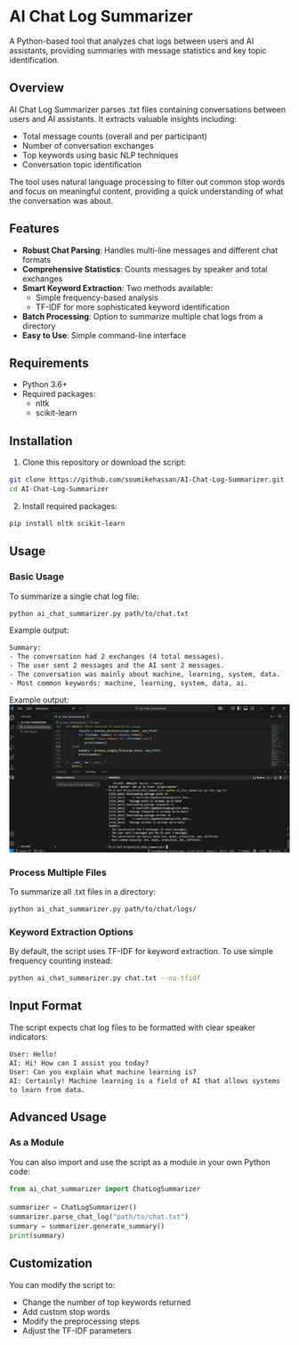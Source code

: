 # AI Chat Log Summarizer

A Python-based tool that analyzes chat logs between users and AI assistants, providing summaries with message statistics and key topic identification.

## Overview

AI Chat Log Summarizer parses .txt files containing conversations between users and AI assistants. It extracts valuable insights including:

- Total message counts (overall and per participant)
- Number of conversation exchanges
- Top keywords using basic NLP techniques
- Conversation topic identification

The tool uses natural language processing to filter out common stop words and focus on meaningful content, providing a quick understanding of what the conversation was about.

## Features

- **Robust Chat Parsing**: Handles multi-line messages and different chat formats
- **Comprehensive Statistics**: Counts messages by speaker and total exchanges
- **Smart Keyword Extraction**: Two methods available:
  - Simple frequency-based analysis
  - TF-IDF for more sophisticated keyword identification
- **Batch Processing**: Option to summarize multiple chat logs from a directory
- **Easy to Use**: Simple command-line interface

## Requirements

- Python 3.6+
- Required packages:
  - nltk
  - scikit-learn

## Installation

1. Clone this repository or download the script:

```bash
git clone https://github.com/soumikehassan/AI-Chat-Log-Summarizer.git
cd AI-Chat-Log-Summarizer
```

2. Install required packages:

```bash
pip install nltk scikit-learn
```

## Usage

### Basic Usage

To summarize a single chat log file:

```bash
python ai_chat_summarizer.py path/to/chat.txt
```

Example output:
```
Summary:
- The conversation had 2 exchanges (4 total messages).
- The user sent 2 messages and the AI sent 2 messages.
- The conversation was mainly about machine, learning, system, data.
- Most common keywords: machine, learning, system, data, ai.
```

Example output:
![Chat Summarizer Screenshot](Chat_log_1.png)


### Process Multiple Files

To summarize all .txt files in a directory:

```bash
python ai_chat_summarizer.py path/to/chat/logs/
```

### Keyword Extraction Options

By default, the script uses TF-IDF for keyword extraction. To use simple frequency counting instead:

```bash
python ai_chat_summarizer.py chat.txt --no-tfidf
```

## Input Format

The script expects chat log files to be formatted with clear speaker indicators:

```
User: Hello!
AI: Hi! How can I assist you today?
User: Can you explain what machine learning is?
AI: Certainly! Machine learning is a field of AI that allows systems to learn from data.
```

## Advanced Usage

### As a Module

You can also import and use the script as a module in your own Python code:

```python
from ai_chat_summarizer import ChatLogSummarizer

summarizer = ChatLogSummarizer()
summarizer.parse_chat_log("path/to/chat.txt")
summary = summarizer.generate_summary()
print(summary)
```

## Customization

You can modify the script to:
- Change the number of top keywords returned
- Add custom stop words
- Modify the preprocessing steps
- Adjust the TF-IDF parameters
